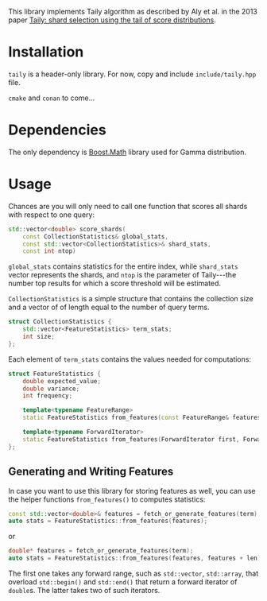 This library implements Taily algorithm as described by Aly et al.
in the 2013 paper
[Taily: shard selection using the tail of score distributions](https://dl.acm.org/citation.cfm?id=2484033).

# Installation

`taily` is a header-only library. For now, copy and include `include/taily.hpp` file.

`cmake` and `conan` to come...

# Dependencies

The only dependency is [Boost.Math](https://www.boost.org/doc/libs/1_68_0/libs/math/doc/html/index.html)
library used for Gamma distribution.

# Usage

Chances are you will only need to call one function that scores all
shards with respect to one query:

```c++
std::vector<double> score_shards(
    const CollectionStatistics& global_stats,
    const std::vector<CollectionStatistics>& shard_stats,
    const int ntop)
```

`global_stats` contains statistics for the entire index, while `shard_stats`
vector represents the shards, and `ntop` is the parameter of Taily---the
number top results for which a score threshold will be estimated.

`CollectionStatistics` is a simple structure that contains the collection size
and a vector of of length equal to the number of query terms.

```c++
struct CollectionStatistics {
    std::vector<FeatureStatistics> term_stats;
    int size;
};
```

Each element of `term_stats` contains the values needed for computations:

```c++
struct FeatureStatistics {
    double expected_value;
    double variance;
    int frequency;

    template<typename FeatureRange>
    static FeatureStatistics from_features(const FeatureRange& features);

    template<typename ForwardIterator>
    static FeatureStatistics from_features(ForwardIterator first, ForwardIterator last);
};
```

## Generating and Writing Features

In case you want to use this library for storing features as well,
you can use the helper functions `from_features()` to computes statistics:

```c++
const std::vector<double>& features = fetch_or_generate_features(term);
auto stats = FeatureStatistics::from_features(features);
```

or

```c++
double* features = fetch_or_generate_features(term);
auto stats = FeatureStatistics::from_features(features, features + len);
```

The first one takes any forward range, such as `std::vector`, `std::array`,
that overload `std::begin()` and `std::end()` that return a forward iterator
of `double`s. The latter takes two of such iterators.
